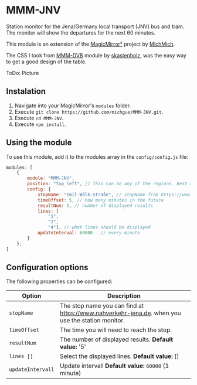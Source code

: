 # MMM-JNV
Station monitor for the Jena/Germany local transport (JNV) bus and tram. The monitor will show the departures for the next 60 minutes.

This module is an extension of the [MagicMirror²](https://github.com/MichMich/MagicMirror) project by [MichMich](https://github.com/MichMich/).

The CSS I took from [MMM-DVB](https://github.com/skastenholz/MMM-DVB) module by [skastenholz](https://github.com/skastenholz), was the easy way to get a good design of the table.

ToDo: Picture

## Instalation

1. Navigate into your MagicMirror's `modules` folder.
1. Execute `git clone https://github.com/michgue/MMM-JNV.git`.
1. Execute `cd MMM-JNV`.
1. Execute `npm install`.

## Using the module

To use this module, add it to the modules array in the `config/config.js` file:

````javascript
modules: [
	{
		module: "MMM-JNV",
		position: "top_left", // This can be any of the regions. Best results in left or right regions.
		config: {
			stopName: "Emil-Wölk-Straße", // stopName from https://www.nahverkehr-jena.de
			timeOffset: 5, // how many minutes in the future
			resultNum: 5, // number of displayed results
			lines: [
				"1",
				"2",
				"4"], // what lines should be displayed
			updateInterval: 60000	// every minute
		}
	},
]
````
## Configuration options

The following properties can be configured:


| Option                       | Description
| ---------------------------- | -----------
| `stopName`                   | The stop name you can find at https://www.nahverkehr-jena.de. when you use the station monitor. 
| `timeOffset`                 | The time you will need to reach the stop.
| `resultNum`                  | The number of displayed results. **Default value:** '5'
| `lines []`                   | Select the displayed lines. **Default value:** []
| `updateIntervall`            | Update intervall **Default value:** `60000` (1 minute)

